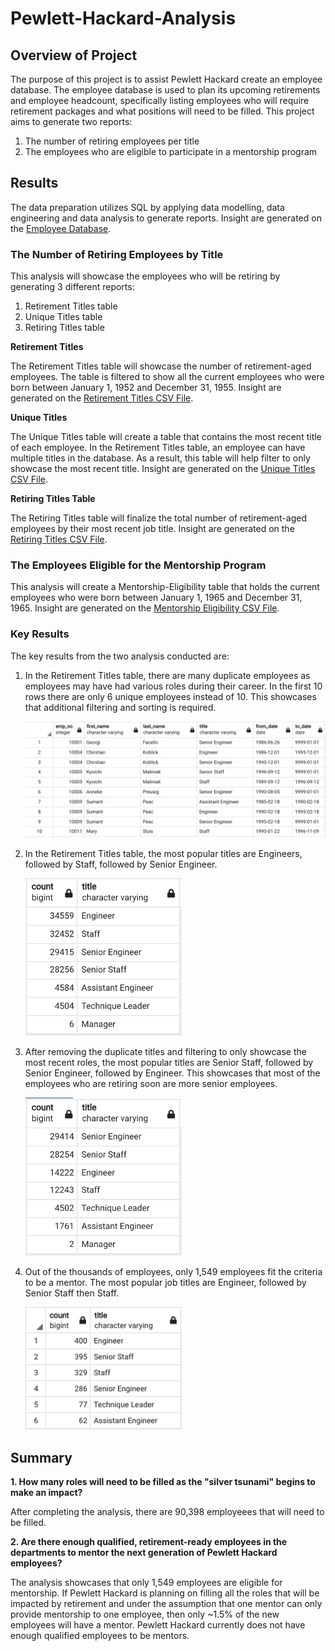 # Pewlett-Hackard-Analysis

## Overview of Project

The purpose of this project is to assist Pewlett Hackard create an employee database. The employee database is used to plan its upcoming retirements and employee headcount, specifically listing employees who will require retirement packages and what positions will need to be filled. This project aims to generate two reports:

1. The number of retiring employees per title
2. The employees who are eligible to participate in a mentorship program

## Results

The data preparation utilizes SQL by applying data modelling, data engineering and data analysis to generate reports. Insight are generated on the <a href="Queries/Employee_Database_challenge.sql">Employee Database</a>. 

### The Number of Retiring Employees by Title

This analysis will showcase the employees who will be retiring by generating 3 different reports:

1. Retirement Titles table
2. Unique Titles table
3. Retiring Titles table

**Retirement Titles**

The Retirement Titles table will showcase the number of retirement-aged employees. The table is filtered to show all the current employees who were born between January 1, 1952 and December 31, 1955. Insight are generated on the <a href="Data/retirement_titles.csv">Retirement Titles CSV File</a>.

**Unique Titles**

The Unique Titles table will create a table that contains the most recent title of each employee. In the Retirement Titles table, an employee can have multiple titles in the database. As a result, this table will help filter to only showcase the most recent title. Insight are generated on the <a href="Data/unique_titles.csv">Unique Titles CSV File</a>.

**Retiring Titles Table**

The Retiring Titles table will finalize the total number of retirement-aged employees by their most recent job title. Insight are generated on the <a href="Data/retiring_titles.csv">Retiring Titles CSV File</a>.

### The Employees Eligible for the Mentorship Program

This analysis will create a Mentorship-Eligibility table that holds the current employees who were born between January 1, 1965 and December 31, 1965. Insight are generated on the <a href="Data/mentorship_eligibilty.csv">Mentorship Eligibility CSV File</a>.

### Key Results ###

The key results from the two analysis conducted are: 

1. In the Retirement Titles table, there are many duplicate employees as employees may have had various roles during their career. In the first 10 rows there are only 6 unique employees instead of 10. This showcases that additional filtering and sorting is required. 

    <img src="Analysis/retirement_titles.png" width="700">

2. In the Retirement Titles table, the most popular titles are Engineers, followed by Staff, followed by Senior Engineer.

    <img src="Analysis/retirement_titles_count.png" width="250">

3. After removing the duplicate titles and filtering to only showcase the most recent roles, the most popular titles are Senior Staff, followed by Senior Engineer, followed by Engineer. This showcases that most of the employees who are retiring soon are more senior employees. 

    <img src="Analysis/retiring_titles.png" width="250">

4. Out of the thousands of employees, only 1,549 employees fit the criteria to be a mentor. The most popular job titles are Engineer, followed by Senior Staff then Staff.

    <img src="Analysis/mentorship_eligibilty.png" width="250">

## Summary

**1. How many roles will need to be filled as the "silver tsunami" begins to make an impact?**

After completing the analysis, there are 90,398 employeees that will need to be filled. 

**2. Are there enough qualified, retirement-ready employees in the departments to mentor the next generation of Pewlett Hackard employees?**

The analysis showcases that only 1,549 employees are eligible for mentorship. If Pewlett Hackard is planning on filling all the roles that will be impacted by retirement and under the assumption that one mentor can only provide mentorship to one employee, then only ~1.5% of the new employees will have a mentor. Pewlett Hackard currently does not have enough qualified employees to be mentors. 
